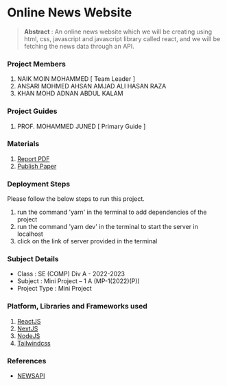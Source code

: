 # Online News Website

> **Abstract** : An online news website which we will be creating using html, css, javascript and javascript library called react, and we will be fetching the news data through an API.

### Project Members
1. NAIK MOIN MOHAMMED  [ Team Leader ] 
2. ANSARI MOHMED  AHSAN AMJAD ALI HASAN RAZA 
3. KHAN MOHD ADNAN ABDUL KALAM 

### Project Guides
1. PROF. MOHAMMED JUNED   [ Primary Guide ] 

### Materials
1. [Report PDF](https://github.com/MoinMN/rcoe22-sem3-group5/files/9962765/Online.News.Website.docx)
2. [Publish Paper](https://github.com/MoinMN/rcoe22-sem3-group5/files/9962772/Online.News.Website.Publish.Paper.docx)

### Deployment Steps
Please follow the below steps to run this project.
1. run the command 'yarn' in the terminal to add dependencies of the project
2. run the command 'yarn dev' in the terminal to start the server in localhost
3. click on the link of server provided in the terminal

### Subject Details
- Class : SE (COMP) Div A - 2022-2023
- Subject : Mini Project – 1 A  (MP-1(2022)(P))
- Project Type : Mini Project

### Platform, Libraries and Frameworks used
1. [ReactJS](https://reactjs.org/)
1. [NextJS](https://nextjs.org/)
1. [NodeJS](https://nodejs.org/en/)
2. [Tailwindcss](https://tailwindcss.com/)


### References
- [NEWSAPI](https://newsapi.org/)

